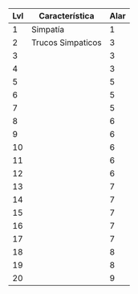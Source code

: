
| Lvl | Característica    | Alar |
| --- | ----------------- | ---- |
| 1   | Simpatía          | 1    |
| 2   | Trucos Simpaticos | 3    |
| 3   |                   | 3    |
| 4   |                   | 3    |
| 5   |                   | 5    |
| 6   |                   | 5    |
| 7   |                   | 5    |
| 8   |                   | 6    |
| 9   |                   | 6    |
| 10  |                   | 6    |
| 11  |                   | 6    |
| 12  |                   | 6    |
| 13  |                   | 7    |
| 14  |                   | 7    |
| 15  |                   | 7    |
| 16  |                   | 7    |
| 17  |                   | 7    |
| 18  |                   | 8    |
| 19  |                   | 8    |
| 20  |                   | 9    |
